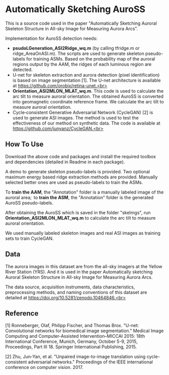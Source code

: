 <p align="justify">

# Automatically Sketching AuroSS

This is a source code used in the paper "Automatically Sketching Auroral Skeleton Structure in All-sky Image for Measuring Aurora Arcs".<br>

Implementation for AuroSS detection needs:<br>
* **psudoLGeneration_ASI2Ridge_wq.m** (by calling tfridge.m or ridge_AreaOnASI.m). The scripts are used to generate skeleton pseudo-labels for training ASMs. Based on the probability map of the auroral regions output by the AAM, the ridges of each luminous region are detected.<br>
* U-net for skeleton extraction and aurora detection (pixel identification) is based on image segmentation [1]. The U-net architecture is available at https://github.com/orobix/retina-unet.<br>
* **Orientation_ASI2MLON_MLAT_wq.m**. This code is used to calculate the arc tilt to measure auroral orientation. The obtained AuroSS is converted into geomagnetic coordinate reference frame. We calculate the arc tilt to measure auroral orientation.<br>
* Cycle‐consistent Generative Adversarial Network (CycleGAN) [2] is used to generate ASI images. The method is used to test the effectiveness of our method on synthetic data. The code is available at https://github.com/junyanz/CycleGAN.<br>


## How To Use

Download the above code and packages and install the required toolbox and dependencies (detailed in Readme in each package).<br>

A demo to generate skeleton pseudo-labels is provided. Two optional maximum energy based ridge extraction methods are provided. Manually selected better ones are used as pseudo-labels to train the ASMs.<br>

To **train the AAM**, the "Annotation" folder is a manually labeled image of the auroral area;&ensp;to **train the ASM**, the "Annotation" folder is the generated AuroSS pseudo-labels.<br>

After obtaining the AuroSS which is saved in the folder "skeImgs", run **Orientation_ASI2MLON_MLAT_wq.m** to calculate the arc tilt to measure auroral orientation.<br>

We used manually labeled skeleton images and real ASI images as training sets to train CycleGAN.



## Data
The aurora images in this dataset are from the all-sky imagers at the Yellow River Station (YRS). And it is used in the paper Automatically sketching Auroral Skeleton Structure in All-sky Image for Measuring Aurora Arcs. <br>

The data source, acquisition instruments, data characteristics, preprocessing methods, and naming conventions of this dataset are detailed at https://doi.org/10.5281/zenodo.10464846.<br>

## Reference

[1] Ronneberger, Olaf, Philipp Fischer, and Thomas Brox. "U-net: Convolutional networks for biomedical image segmentation." Medical Image Computing and Computer-Assisted Intervention–MICCAI 2015: 18th International Conference, Munich, Germany, October 5-9, 2015, Proceedings, Part III 18. Springer International Publishing, 2015.<br>

[2]  Zhu, Jun-Yan, et al. "Unpaired image-to-image translation using cycle-consistent adversarial networks." Proceedings of the IEEE international conference on computer vision. 2017.


 </p> 
